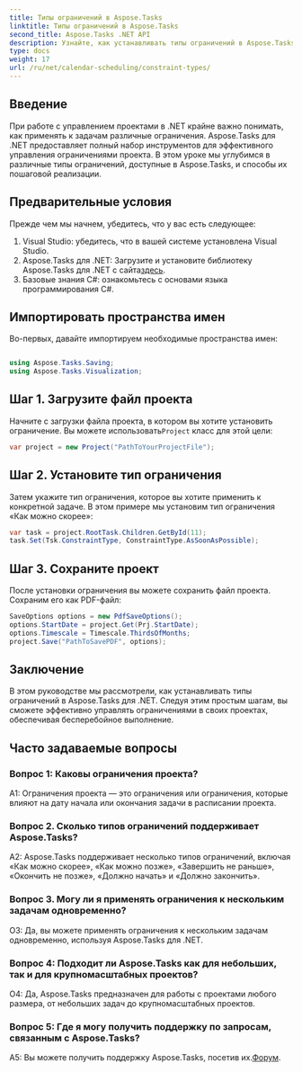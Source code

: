 ```yaml
---
title: Типы ограничений в Aspose.Tasks
linktitle: Типы ограничений в Aspose.Tasks
second_title: Aspose.Tasks .NET API
description: Узнайте, как устанавливать типы ограничений в Aspose.Tasks для .NET для эффективного управления расписаниями проектов.
type: docs
weight: 17
url: /ru/net/calendar-scheduling/constraint-types/
---
```

## Введение

При работе с управлением проектами в .NET крайне важно понимать, как применять к задачам различные ограничения. Aspose.Tasks для .NET предоставляет полный набор инструментов для эффективного управления ограничениями проекта. В этом уроке мы углубимся в различные типы ограничений, доступные в Aspose.Tasks, и способы их пошаговой реализации.

## Предварительные условия

Прежде чем мы начнем, убедитесь, что у вас есть следующее:

1. Visual Studio: убедитесь, что в вашей системе установлена Visual Studio.
2.  Aspose.Tasks для .NET: Загрузите и установите библиотеку Aspose.Tasks для .NET с сайта[здесь](https://releases.aspose.com/tasks/net/).
3. Базовые знания C#: ознакомьтесь с основами языка программирования C#.

## Импортировать пространства имен

Во-первых, давайте импортируем необходимые пространства имен:

```csharp

using Aspose.Tasks.Saving;
using Aspose.Tasks.Visualization;

```

## Шаг 1. Загрузите файл проекта

 Начните с загрузки файла проекта, в котором вы хотите установить ограничение. Вы можете использовать`Project` класс для этой цели:

```csharp
var project = new Project("PathToYourProjectFile");
```

## Шаг 2. Установите тип ограничения

Затем укажите тип ограничения, которое вы хотите применить к конкретной задаче. В этом примере мы установим тип ограничения «Как можно скорее»:

```csharp
var task = project.RootTask.Children.GetById(11);
task.Set(Tsk.ConstraintType, ConstraintType.AsSoonAsPossible);
```

## Шаг 3. Сохраните проект

После установки ограничения вы можете сохранить файл проекта. Сохраним его как PDF-файл:

```csharp
SaveOptions options = new PdfSaveOptions();
options.StartDate = project.Get(Prj.StartDate);
options.Timescale = Timescale.ThirdsOfMonths;
project.Save("PathToSavePDF", options);
```

## Заключение

В этом руководстве мы рассмотрели, как устанавливать типы ограничений в Aspose.Tasks для .NET. Следуя этим простым шагам, вы сможете эффективно управлять ограничениями в своих проектах, обеспечивая бесперебойное выполнение.

## Часто задаваемые вопросы

### Вопрос 1: Каковы ограничения проекта?

A1: Ограничения проекта — это ограничения или ограничения, которые влияют на дату начала или окончания задачи в расписании проекта.

### Вопрос 2. Сколько типов ограничений поддерживает Aspose.Tasks?

A2: Aspose.Tasks поддерживает несколько типов ограничений, включая «Как можно скорее», «Как можно позже», «Завершить не раньше», «Окончить не позже», «Должно начать» и «Должно закончить».

### Вопрос 3. Могу ли я применять ограничения к нескольким задачам одновременно?

О3: Да, вы можете применять ограничения к нескольким задачам одновременно, используя Aspose.Tasks для .NET.

### Вопрос 4: Подходит ли Aspose.Tasks как для небольших, так и для крупномасштабных проектов?

О4: Да, Aspose.Tasks предназначен для работы с проектами любого размера, от небольших задач до крупномасштабных проектов.

### Вопрос 5: Где я могу получить поддержку по запросам, связанным с Aspose.Tasks?

 A5: Вы можете получить поддержку Aspose.Tasks, посетив их.[Форум](https://forum.aspose.com/c/tasks/15).
